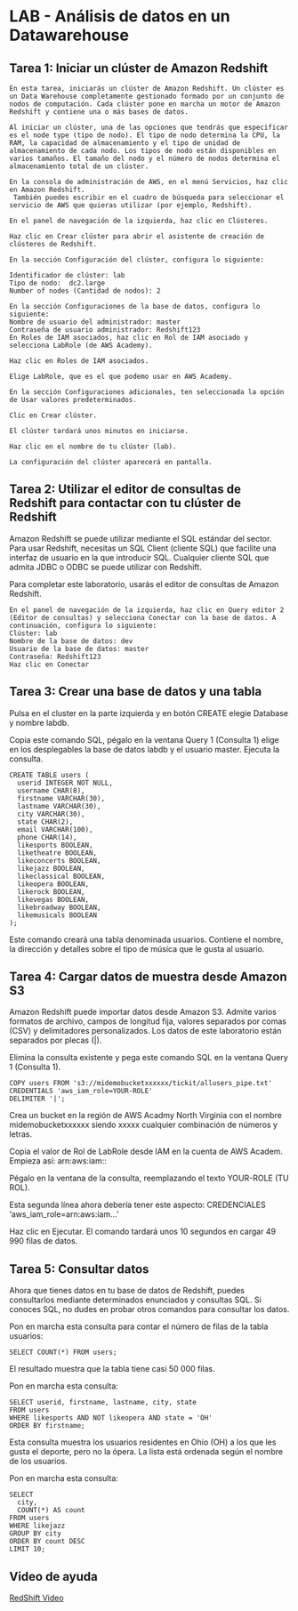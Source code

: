 # LAB - Análisis de datos en un Datawarehouse

## Tarea 1: Iniciar un clúster de Amazon Redshift
```
En esta tarea, iniciarás un clúster de Amazon Redshift. Un clúster es un Data Warehouse completamente gestionado formado por un conjunto de nodos de computación. Cada clúster pone en marcha un motor de Amazon Redshift y contiene una o más bases de datos.

Al iniciar un clúster, una de las opciones que tendrás que especificar es el node type (tipo de nodo). El tipo de nodo determina la CPU, la RAM, la capacidad de almacenamiento y el tipo de unidad de almacenamiento de cada nodo. Los tipos de nodo están disponibles en varios tamaños. El tamaño del nodo y el número de nodos determina el almacenamiento total de un clúster.

En la consola de administración de AWS, en el menú Servicios, haz clic en Amazon Redshift.
 También puedes escribir en el cuadro de búsqueda para seleccionar el servicio de AWS que quieras utilizar (por ejemplo, Redshift).

En el panel de navegación de la izquierda, haz clic en Clústeres.

Haz clic en Crear clúster para abrir el asistente de creación de clústeres de Redshift.

En la sección Configuración del clúster, configura lo siguiente:

Identificador de clúster: lab
Tipo de nodo:  dc2.large
Number of nodes (Cantidad de nodos): 2

En la sección Configuraciones de la base de datos, configura lo siguiente:
Nombre de usuario del administrador: master
Contraseña de usuario administrador: Redshift123
En Roles de IAM asociados, haz clic en Rol de IAM asociado y selecciona LabRole (de AWS Academy).

Haz clic en Roles de IAM asociados.

Elige LabRole, que es el que podemo usar en AWS Academy.

En la sección Configuraciones adicionales, ten seleccionada la opción de Usar valores predeterminados.

Clic en Crear clúster.

El clúster tardará unos minutos en iniciarse.

Haz clic en el nombre de tu clúster (lab).

La configuración del clúster aparecerá en pantalla. 
```

## Tarea 2: Utilizar el editor de consultas de Redshift para contactar con tu clúster de Redshift

Amazon Redshift se puede utilizar mediante el SQL estándar del sector. Para usar Redshift, necesitas un SQL Client (cliente SQL) que facilite una interfaz de usuario en la que introducir SQL. Cualquier cliente SQL que admita JDBC o ODBC se puede utilizar con Redshift.

Para completar este laboratorio, usarás el editor de consultas de Amazon Redshift.
```
En el panel de navegación de la izquierda, haz clic en Query editor 2 (Editor de consultas) y selecciona Conectar con la base de datos. A continuación, configura lo siguiente:
Clúster: lab
Nombre de la base de datos: dev
Usuario de la base de datos: master
Contraseña: Redshift123
Haz clic en Conectar
```

## Tarea 3: Crear una base de datos y una tabla

Pulsa en el cluster en la parte izquierda y en botón CREATE elegie Database y nombre labdb.

Copia este comando SQL, pégalo en la ventana Query 1 (Consulta 1) elige en los desplegables la base de datos labdb y el usuario master. Ejecuta la consulta.

```
CREATE TABLE users (
  userid INTEGER NOT NULL,
  username CHAR(8),
  firstname VARCHAR(30),
  lastname VARCHAR(30),
  city VARCHAR(30),
  state CHAR(2),
  email VARCHAR(100),
  phone CHAR(14),
  likesports BOOLEAN,
  liketheatre BOOLEAN,
  likeconcerts BOOLEAN,
  likejazz BOOLEAN,
  likeclassical BOOLEAN,
  likeopera BOOLEAN,
  likerock BOOLEAN,
  likevegas BOOLEAN,
  likebroadway BOOLEAN,
  likemusicals BOOLEAN
);
```
Este comando creará una tabla denominada usuarios. Contiene el nombre, la dirección y detalles sobre el tipo de música que le gusta al usuario.

## Tarea 4: Cargar datos de muestra desde Amazon S3

Amazon Redshift puede importar datos desde Amazon S3. Admite varios formatos de archivo, campos de longitud fija, valores separados por comas (CSV) y delimitadores personalizados. Los datos de este laboratorio están separados por plecas (|).

Elimina la consulta existente y pega este comando SQL en la ventana Query 1 (Consulta 1).

```
COPY users FROM 's3://midemobucketxxxxxx/tickit/allusers_pipe.txt'
CREDENTIALS 'aws_iam_role=YOUR-ROLE'
DELIMITER '|';
```

Crea un bucket en la región de AWS Acadmy North Virginia con el nombre midemobucketxxxxxx siendo xxxxx cualquier combinación de números y letras.

Copia el valor de Rol de LabRole desde IAM en la cuenta de AWS Academ. Empieza así: arn:aws:iam::

Pégalo en la ventana de la consulta, reemplazando el texto YOUR-ROLE (TU ROL).

Esta segunda línea ahora debería tener este aspecto: CREDENCIALES ‘aws_iam_role=arn:aws:iam…’

Haz clic en Ejecutar.
El comando tardará unos 10 segundos en cargar 49 990 filas de datos.

## Tarea 5: Consultar datos
Ahora que tienes datos en tu base de datos de Redshift, puedes consultarlos mediante determinados enunciados y consultas SQL. Si conoces SQL, no dudes en probar otros comandos para consultar los datos.

Pon en marcha esta consulta para contar el número de filas de la tabla usuarios:
```
SELECT COUNT(*) FROM users;
```
El resultado muestra que la tabla tiene casi 50 000 filas.

Pon en marcha esta consulta:
```
SELECT userid, firstname, lastname, city, state
FROM users
WHERE likesports AND NOT likeopera AND state = 'OH'
ORDER BY firstname;
```
Esta consulta muestra los usuarios residentes en Ohio (OH) a los que les gusta el deporte, pero no la ópera. La lista está ordenada según el nombre de los usuarios.

Pon en marcha esta consulta:
```
SELECT
  city,
  COUNT(*) AS count
FROM users
WHERE likejazz
GROUP BY city
ORDER BY count DESC
LIMIT 10;
```
## Video de ayuda

[RedShift Video](https://www.youtube.com/watch?v=xzkCPvpOGM4&list=PLr35b7rSarzizDIWK4eKyl6mY4V_HxERi&index=98)
